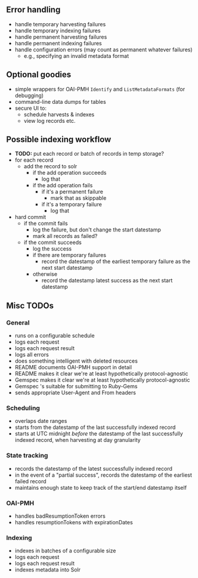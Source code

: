 ## Error handling

- handle temporary harvesting failures
- handle temporary indexing failures
- handle permanent harvesting failures
- handle permanent indexing failures
- handle configuration errors (may count as permanent whatever failures)
    - e.g., specifying an invalid metadata format

## Optional goodies

- simple wrappers for OAI-PMH `Identify` and `ListMetadataFormats` (for debugging)
- command-line data dumps for tables
- secure UI to:
    - schedule harvests & indexes
    - view log records etc.

## Possible indexing workflow

- **TODO:** put each record or batch of records in temp storage?
- for each record
    - add the record to solr
        - if the add operation succeeds
            - log that
        - if the add operation fails
            - if it's a permanent failure
                - mark that as skippable
            - if it's a temporary failure
                - log that
- hard commit
    - if the commit fails
        - log the failure, but don't change the start datestamp
        - mark all records as failed?
    - if the commit succeeds
        - log the success
        - if there are temporary failures
            - record the datestamp of the earliest temporary failure as the next start datestamp
        - otherwise
            - record the datestamp latest success as the next start datestamp

## Misc TODOs

### General

- runs on a configurable schedule
- logs each request
- logs each request result
- logs all errors
- does something intelligent with deleted resources
- README documents OAI-PMH support in detail
- README makes it clear we're at least hypothetically protocol-agnostic
- Gemspec makes it clear we're at least hypothetically protocol-agnostic
- Gemspec 's suitable for submitting to Ruby-Gems
- sends appropriate User-Agent and From headers

### Scheduling

- overlaps date ranges
- starts from the datestamp of the last successfully indexed record
- starts at UTC midnight *before* the datestamp of the last successfully indexed record, when harvesting at day granularity

### State tracking

- records the datestamp of the latest successfully indexed record
- in the event of a "partial success", records the datestamp of the earliest failed record
- maintains enough state to keep track of the start/end datestamp itself

### OAI-PMH

- handles badResumptionToken errors
- handles resumptionTokens with expirationDates

### Indexing

- indexes in batches of a configurable size
- logs each request
- logs each request result
- indexes metadata into Solr



